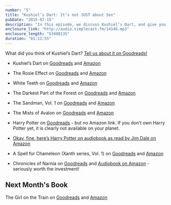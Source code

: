 ```yaml
---
number: "5"
title: "Kushiel’s Dart: It’s not JUST about Sex"
pubDate: "2015-07-15"
description: "In this episode, we discuss Kushiel’s Dart, and give you useful life tips for setting sale prices!  Susan and Tara assign Jeannette some summer reading, Jeannette reads at odd times and places, and Tara shares her sexy reading habits."
enclosure_link: "http://audio.simplecast.fm/14146.mp3"
enclosure_length: "53408135"
duration: "01:12:55"
---
```

What did you think of Kushiel’s Dart? [Tell us about it on Goodreads!](https://www.goodreads.com/topic/show/12077763-kushiel-s-dart)

- Kushiel’s Dart on [Goodreads](https://www.goodreads.com/book/show/153008.Kushiel_s_Dart?from_search=true&search_version=service_impr) and [Amazon](http://www.amazon.com/Kushiels-Dart-Legacy-Book-ebook/dp/B0055DLCAY/ref=sr_1_1?s=books&ie=UTF8&qid=1435588463&sr=1-1&keywords=Kushiel%27s+Dart)
- The Rosie Effect on [Goodreads](https://www.goodreads.com/book/show/21844019-the-rosie-effect?from_search=true&search_version=service_impr) and [Amazon](http://www.amazon.com/Rosie-Effect-Novel-Tillman-Book-ebook/dp/B00L6C313E/ref=sr_1_1?s=books&ie=UTF8&qid=1435588495&sr=1-1&keywords=The+Rosie+Effect)
- White Teeth on [Goodreads](https://www.goodreads.com/book/show/18283741-white-teeth) and [Amazon](http://www.amazon.com/White-Teeth-Vintage-International-Zadie-ebook/dp/B000FBFM9S/ref=sr_1_1?s=books&ie=UTF8&qid=1435588515&sr=1-1&keywords=White+Teeth)
- The Darkest Part of the Forest on [Goodreads](https://www.goodreads.com/book/show/20958632-the-darkest-part-of-the-forest?from_search=true&search_version=service_impr) and [Amazon](http://www.amazon.com/Darkest-Part-Forest-Holly-Black-ebook/dp/B00K5UNWV4/ref=sr_1_1?s=books&ie=UTF8&qid=1435588561&sr=1-1&keywords=The+Darkest+Part+of+the+Forest)
- The Sandman, Vol. 1 on [Goodreads](https://www.goodreads.com/book/show/23754.The_Sandman_Vol_1?from_search=true&search_version=service_impr) and [Amazon](http://www.amazon.com/Sandman-Vol-Preludes-Nocturnes-New-ebook/dp/B0064W67IM/ref=sr_1_1?s=books&ie=UTF8&qid=1435588650&sr=1-1&keywords=The+Sandman)
- The Mists of Avalon on [Goodreads](https://www.goodreads.com/book/show/402045.The_Mists_of_Avalon?from_search=true&search_version=service_impr) and [Amazon](http://www.amazon.com/Mists-Avalon-Marion-Zimmer-Bradley-ebook/dp/B000FC1JCQ/ref=sr_1_1?s=books&ie=UTF8&qid=1435588691&sr=1-1&keywords=The+Mists+of+Avalon)
- Harry Potter on [Goodreads](https://www.goodreads.com/book/show/3.Harry_Potter_and_the_Sorcerer_s_Stone?from_search=true&search_version=service_impr) - but no Amazon link.  If you don’t own Harry Potter yet, it is clearly not available on your planet.


- [Okay, fine, here’s Harry Potter on audiobook as read by Jim Dale on Amazon](http://www.amazon.com/Harry-Potter-Sorcerers-Stone-Book/dp/0807281956/ref=sr_1_1?s=books&ie=UTF8&qid=1435514295&sr=1-1&keywords=Harry+Potter+audiobook)

- A Spell for Chameleon (Xanth series, Vol. 1) on [Goodreads](https://www.goodreads.com/book/show/76664.A_Spell_for_Chameleon?from_search=true&search_version=service_impr) and [Amazon](http://www.amazon.com/Spell-Chameleon-Original-Xanth-Book-ebook/dp/B000FBFOFU/ref=sr_1_1?s=books&ie=UTF8&qid=1435588798&sr=1-1&keywords=A+Spell+for+Chameleon)
- Chronicles of Narnia on [Goodreads](https://www.goodreads.com/book/show/100915.The_Lion_the_Witch_and_the_Wardrobe) and [Audiobook on Amazon](http://www.amazon.com/Chronicles-Narnia-Complete-Box-Unabridged/dp/0694524751/ref=sr_1_2?s=books&ie=UTF8&qid=1435514152&sr=1-2&keywords=chronicles+of+narnia+audiobook) - seriously worth the investment!

## Next Month's Book

The Girl on the Train on [Goodreads](https://www.goodreads.com/book/show/22557272-the-girl-on-the-train?from_search=true&search_version=service_impr) and [Amazon](http://www.amazon.com/Girl-Train-Novel-Paula-Hawkins-ebook/dp/B00L9B7IKE/ref=sr_1_1?s=books&ie=UTF8&qid=1435588818&sr=1-1&keywords=The+Girl+on+the+Train)
